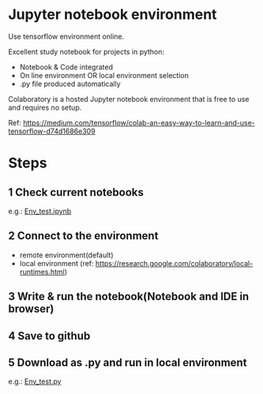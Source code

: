 # Jupyter notebook environment

Use tensorflow environment online.

Excellent study notebook for projects in python:

* Notebook & Code integrated
* On line environment OR local environment selection
* .py file produced automatically


Colaboratory is a hosted Jupyter notebook environment that is free to use and requires no setup.

Ref: 
https://medium.com/tensorflow/colab-an-easy-way-to-learn-and-use-tensorflow-d74d1686e309

# Steps

## 1 Check current notebooks

e.g.: [Env_test.ipynb](https://colab.research.google.com/github/bing0037/Jupyter_test/blob/master/Env_test.ipynb?hl=en)

## 2 Connect to the environment

* remote environment(default)
* local environment
(ref: https://research.google.com/colaboratory/local-runtimes.html)

## 3 Write & run the notebook(Notebook and IDE in browser)

## 4 Save to github

## 5 Download as .py and run in local environment

e.g.: [Env_test.py](https://github.com/bing0037/Jupyter_test/blob/master/env_test.py)
